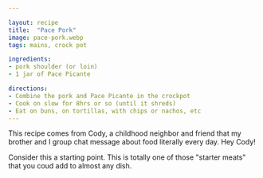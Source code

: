 ```yaml
---

layout: recipe
title:  "Pace Pork"
image: pace-pork.webp
tags: mains, crock pot

ingredients:
- pork shoulder (or loin)
- 1 jar of Pace Picante 

directions:
- Combine the pork and Pace Picante in the crockpot
- Cook on slow for 8hrs or so (until it shreds)
- Eat on buns, on tortillas, with chips or nachos, etc
---
```


This recipe comes from Cody, a childhood neighbor and friend that my brother and I group chat message about food literally every day. Hey Cody!

Consider this a starting point. This is totally one of those "starter meats" that you coud add to almost any dish.